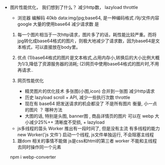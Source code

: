- 图片性能优化， 我们想到了什么？ 减少http数， lazyload throttle
    - 浏览器 编解码 40kb
    data:img/jpg;base64, 是一种编码格式      /9j/文件内容
    google 大量的使用base64 减少请求数  是
    1. 每一个图片相当于一次http请求，图片多了的话，耗性能比较严重。而将jpg转化成base64格式的图片，则极大地减少了请求数，因为base64是文本格式，可以直接放在body里。
    2. 优点 (1)base64格式的图片是文本格式,占用内存小,转换后的大小比例大概为1/3,降低了资源服务器的消耗; (2)网页中使用base64格式的图片时,不用再请求..

    1. 网页性能优化
        - 精灵图片的优化技术  多张图(小图,icon) 合并到一张图
            减少http请求
        - 历史 lazyload scroll + API, 减少一些执行次数  throttle
        - 现在有 base64 把发送请求的机会都没了 不是所有图片
            衡量,  小一点的图片 
        ？ 哪种方法
        - 大图的话, 特别是头图, banner图 , 商品详情页的图片
            可以在 webp 大小减少25%++ 清晰度不受损,  + lazyload

    - js多线程的苗头 Worker 推出有一段时间了, 但是没有主流
    有多线程的能力
    new Worker('js 文件')  启动一个线程, js文件单独运行, 不会阻塞主线程
    1. 跟dom 相关的事情不能做 
        js是css和html的第三者 
        worker 不能和主线程去同时操作同一个元素



    npm i webp-converter
